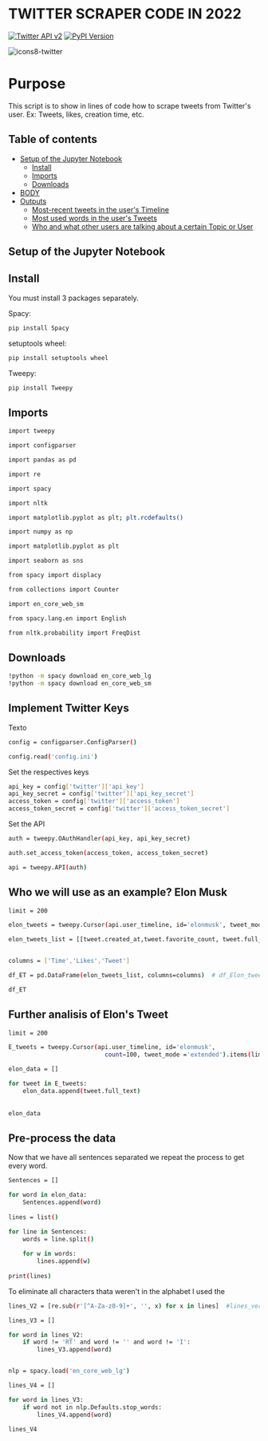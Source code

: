 

# TWITTER SCRAPER CODE IN 2022
[![Twitter API v2](https://img.shields.io/endpoint?url=https%3A%2F%2Ftwbadges.glitch.me%2Fbadges%2Fv2)](https://developer.twitter.com/en/docs/twitter-api)
[![PyPI Version](https://img.shields.io/pypi/v/tweepy?label=PyPI)](https://pypi.org/project/tweepy/)


![icons8-twitter](https://user-images.githubusercontent.com/70821494/154971422-8b2a8894-da12-40c1-9bc3-07f24039045b.gif)


# Purpose
This script is to show in lines of code how to scrape tweets from Twitter's user. Ex: Tweets, likes, creation time, etc.

## Table of contents
* [Setup of the Jupyter Notebook](#Setup-of-the-Jupyter-Notebook)
    * [Install](#Install)
    * [Imports](#Imports)
    * [Downloads](#Downloads)
* [BODY](#Body)
* [Outputs](#Outputs)
    * [Most-recent tweets in the user's Timeline](#Most-recent-tweets-in-the-user's-Timeline)
    * [Most used words in the user's Tweets](#Most-used-words-in-the-user's-Tweets)
    * [Who and what other users are talking about a certain Topic or User](#Who-and-what-other-users-are-talking-about-a-certain-Topic-or-User)


## Setup of the Jupyter Notebook

Install
-------

 You must install 3 packages separately.
 
 Spacy:
 ```bash
pip install Spacy 
```

setuptools wheel:
 ```bash
pip install setuptools wheel
```
 Tweepy:
 ```bash
pip install Tweepy 
```

Imports
-------

```bash
import tweepy

import configparser

import pandas as pd

import re

import spacy

import nltk

import matplotlib.pyplot as plt; plt.rcdefaults()

import numpy as np

import matplotlib.pyplot as plt

import seaborn as sns

from spacy import displacy

from collections import Counter

import en_core_web_sm

from spacy.lang.en import English

from nltk.probability import FreqDist
```

Downloads
-------

```bash
!python -m spacy download en_core_web_lg
!python -m spacy download en_core_web_sm
```

## Implement Twitter Keys

Texto
```bash
config = configparser.ConfigParser()

config.read('config.ini')
```

Set the respectives keys
```bash
api_key = config['twitter']['api_key']
api_key_secret = config['twitter']['api_key_secret']
access_token = config['twitter']['access_token']
access_token_secret = config['twitter']['access_token_secret']
```

Set the API
```bash
auth = tweepy.OAuthHandler(api_key, api_key_secret)

auth.set_access_token(access_token, access_token_secret)

api = tweepy.API(auth)
```

## Who we will use as an example? Elon Musk
```bash
limit = 200

elon_tweets = tweepy.Cursor(api.user_timeline, id='elonmusk', tweet_mode ='extended').items(limit)

elon_tweets_list = [[tweet.created_at,tweet.favorite_count, tweet.full_text] for tweet in elon_tweets]


columns = ['Time','Likes','Tweet']

df_ET = pd.DataFrame(elon_tweets_list, columns=columns)  # df_Elon_tweets

df_ET
```

## Further analisis of Elon's Tweet
```bash
limit = 200

E_tweets = tweepy.Cursor(api.user_timeline, id='elonmusk',
                           count=100, tweet_mode ='extended').items(limit)

elon_data = []

for tweet in E_tweets:
    elon_data.append(tweet.full_text)
   
    
elon_data
``` 
## Pre-process the data

Now that we have all sentences separated we repeat the process to get every word.
```bash
Sentences = []

for word in elon_data:
    Sentences.append(word)
    
lines = list()

for line in Sentences:
    words = line.split()
    
    for w in words:
        lines.append(w)
        
print(lines)
``` 

To eliminate all characters thata weren't in the alphabet I used the 
```bash
lines_V2 = [re.sub(r'[^A-Za-z0-9]+', '', x) for x in lines]  #lines_version_2

lines_V3 = []

for word in lines_V2:
    if word != 'RT' and word != '' and word != 'I':
        lines_V3.append(word)


nlp = spacy.load('en_core_web_lg')

lines_V4 = []

for word in lines_V3:
    if word not in nlp.Defaults.stop_words:
        lines_V4.append(word)

lines_V4
``` 
